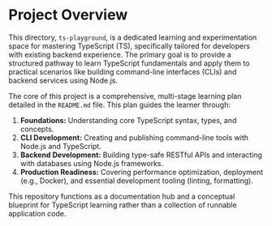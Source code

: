 # Project Overview

This directory, `ts-playground`, is a dedicated learning and experimentation space for mastering TypeScript (TS), specifically tailored for developers with existing backend experience. The primary goal is to provide a structured pathway to learn TypeScript fundamentals and apply them to practical scenarios like building command-line interfaces (CLIs) and backend services using Node.js.

The core of this project is a comprehensive, multi-stage learning plan detailed in the `README.md` file. This plan guides the learner through:

1.  **Foundations:** Understanding core TypeScript syntax, types, and concepts.
2.  **CLI Development:** Creating and publishing command-line tools with Node.js and TypeScript.
3.  **Backend Development:** Building type-safe RESTful APIs and interacting with databases using Node.js frameworks.
4.  **Production Readiness:** Covering performance optimization, deployment (e.g., Docker), and essential development tooling (linting, formatting).

This repository functions as a documentation hub and a conceptual blueprint for TypeScript learning rather than a collection of runnable application code.

